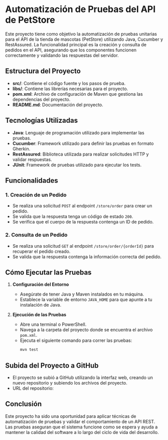 # Automatización de Pruebas del API de PetStore

Este proyecto tiene como objetivo la automatización de pruebas unitarias para el API de la tienda de mascotas (PetStore) utilizando Java, Cucumber y RestAssured. La funcionalidad principal es la creación y consulta de pedidos en el API, asegurando que los componentes funcionen correctamente y validando las respuestas del servidor.

## Estructura del Proyecto

- **src/**: Contiene el código fuente y los pasos de prueba.
- **libs/**: Contiene las librerías necesarias para el proyecto.
- **pom.xml**: Archivo de configuración de Maven que gestiona las dependencias del proyecto.
- **README.md**: Documentación del proyecto.

## Tecnologías Utilizadas

- **Java**: Lenguaje de programación utilizado para implementar las pruebas.
- **Cucumber**: Framework utilizado para definir las pruebas en formato Gherkin.
- **RestAssured**: Biblioteca utilizada para realizar solicitudes HTTP y validar respuestas.
- **JUnit**: Framework de pruebas utilizado para ejecutar los tests.

## Funcionalidades

### 1. Creación de un Pedido

- Se realiza una solicitud `POST` al endpoint `/store/order` para crear un pedido.
- Se valida que la respuesta tenga un código de estado `200`.
- Se verifica que el cuerpo de la respuesta contenga un ID de pedido.

### 2. Consulta de un Pedido

- Se realiza una solicitud `GET` al endpoint `/store/order/{orderId}` para recuperar el pedido creado.
- Se valida que la respuesta contenga la información correcta del pedido.

## Cómo Ejecutar las Pruebas

1. **Configuración del Entorno**
   - Asegúrate de tener Java y Maven instalados en tu máquina.
   - Establece la variable de entorno `JAVA_HOME` para que apunte a tu instalación de Java.

2. **Ejecución de las Pruebas**
   - Abre una terminal o PowerShell.
   - Navega a la carpeta del proyecto donde se encuentra el archivo `pom.xml`.
   - Ejecuta el siguiente comando para correr las pruebas:
     ```bash
     mvn test
     ```

## Subida del Proyecto a GitHub

- El proyecto se subió a GitHub utilizando la interfaz web, creando un nuevo repositorio y subiendo los archivos del proyecto.
- URL del repositorio: 

## Conclusión

Este proyecto ha sido una oportunidad para aplicar técnicas de automatización de pruebas y validar el comportamiento de un API REST. Las pruebas aseguran que el sistema funcione como se espera y ayuda a mantener la calidad del software a lo largo del ciclo de vida del desarrollo.
